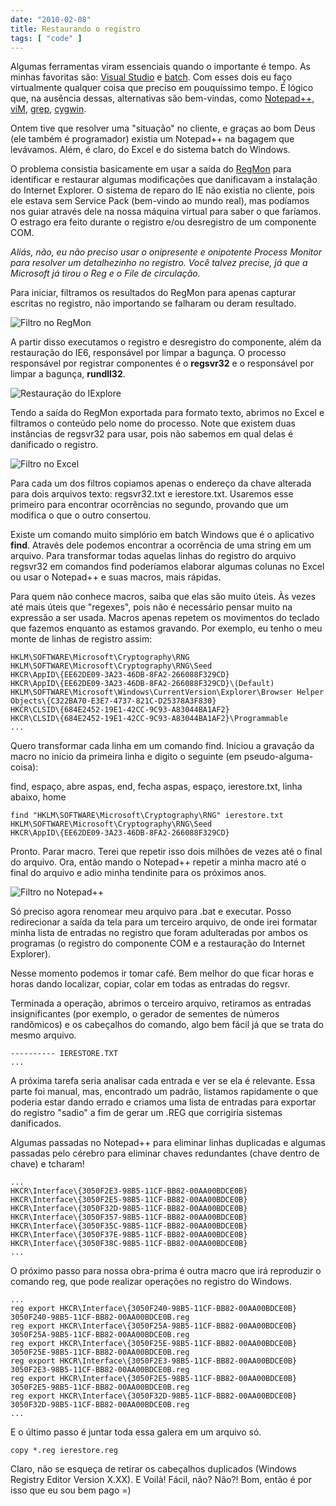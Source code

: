 ```yaml
---
date: "2010-02-08"
title: Restaurando o registro
tags: [ "code" ]
---
```

Algumas ferramentas viram essenciais quando o importante é tempo. As minhas favoritas são: [Visual Studio](http://www.microsoft.com/exPress/) e [batch](http://www.microsoft.com/WINDOWS/). Com esses dois eu faço virtualmente qualquer coisa que preciso em pouquíssimo tempo. É lógico que, na ausência dessas, alternativas são bem-vindas, como [Notepad++](http://notepad-plus.sourceforge.net/uk/site.htm), [viM](http://www.vim.org/), [grep](http://gnuwin32.sourceforge.net/), [cygwin](http://www.cygwin.com/).

Ontem tive que resolver uma "situação" no cliente, e graças ao bom Deus (ele também é programador) existia um Notepad++ na bagagem que levávamos. Além, é claro, do Excel e do sistema batch do Windows.

O problema consistia basicamente em usar a saída do [RegMon](http://technet.microsoft.com/en-us/sysinternals/bb896652.aspx) para identificar e restaurar algumas modificações que danificavam a instalação do Internet Explorer. O sistema de reparo do IE não existia no cliente, pois ele estava sem Service Pack (bem-vindo ao mundo real), mas podíamos nos guiar através dele na nossa máquina virtual para saber o que faríamos. O estrago era feito durante o registro e/ou desregistro de um componente COM.

_Aliás, não, eu não preciso usar o onipresente e onipotente Process Monitor para resolver um detalhezinho no registro. Você talvez precise, já que a Microsoft já tirou o Reg e o File de circulação._

Para iniciar, filtramos os resultados do RegMon para apenas capturar escritas no registro, não importando se falharam ou deram resultado.

![Filtro no RegMon](/images/Fz9QRP1.png)

A partir disso executamos o registro e desregistro do componente, além da restauração do IE6, responsável por limpar a bagunça. O processo responsável por registrar componentes é o **regsvr32** e o responsável por limpar a bagunça, **rundll32**.

![Restauração do IExplore](/images/Ps7V57G.png)

Tendo a saída do RegMon exportada para formato texto, abrimos no Excel e filtramos o conteúdo pelo nome do processo. Note que existem duas instâncias de regsvr32 para usar, pois não sabemos em qual delas é danificado o registro.

![Filtro no Excel](/images/iEB0YQJ.png)

Para cada um dos filtros copiamos apenas o endereço da chave alterada para dois arquivos texto: regsvr32.txt e ierestore.txt. Usaremos esse primeiro para encontrar ocorrências no segundo, provando que um modifica o que o outro consertou.

Existe um comando muito simplório em batch Windows que é o aplicativo **find**. Através dele podemos encontrar a ocorrência de uma string em um arquivo. Para transformar todas aquelas linhas do registro do arquivo regsvr32 em comandos find poderíamos elaborar algumas colunas no Excel ou usar o Notepad++ e suas macros, mais rápidas.

Para quem não conhece macros, saiba que elas são muito úteis. Às vezes até mais úteis que "regexes", pois não é necessário pensar muito na expressão a ser usada. Macros apenas repetem os movimentos do teclado que fazemos enquanto as estamos gravando. Por exemplo, eu tenho o meu monte de linhas de registro assim:

    
    HKLM\SOFTWARE\Microsoft\Cryptography\RNG
    HKLM\SOFTWARE\Microsoft\Cryptography\RNG\Seed
    HKCR\AppID\{EE62DE09-3A23-46DB-8FA2-266088F329CD}
    HKCR\AppID\{EE62DE09-3A23-46DB-8FA2-266088F329CD}\(Default)
    HKLM\SOFTWARE\Microsoft\Windows\CurrentVersion\Explorer\Browser Helper Objects\{C322BA70-E3E7-4737-821C-D25378A3F830}
    HKCR\CLSID\{684E2452-19E1-42CC-9C93-A83044BA1AF2}
    HKCR\CLSID\{684E2452-19E1-42CC-9C93-A83044BA1AF2}\Programmable
    ...

Quero transformar cada linha em um comando find. Iniciou a gravação da macro no início da primeira linha e digito o seguinte (em pseudo-alguma-coisa):

find, espaço, abre aspas, end, fecha aspas, espaço, ierestore.txt, linha abaixo, home

    
    find "HKLM\SOFTWARE\Microsoft\Cryptography\RNG" ierestore.txt
    HKLM\SOFTWARE\Microsoft\Cryptography\RNG\Seed
    HKCR\AppID\{EE62DE09-3A23-46DB-8FA2-266088F329CD}

Pronto. Parar macro. Terei que repetir isso dois milhões de vezes até o final do arquivo. Ora, então mando o Notepad++ repetir a minha macro até o final do arquivo e adio minha tendinite para os próximos anos.

![Filtro no Notepad++](/images/XOUfV9L.png)

Só preciso agora renomear meu arquivo para .bat e executar. Posso redirecionar a saída da tela para um terceiro arquivo, de onde irei formatar minha lista de entradas no registro que foram adulteradas por ambos os programas (o registro do componente COM e a restauração do Internet Explorer).

Nesse momento podemos ir tomar café. Bem melhor do que ficar horas e horas dando localizar, copiar, colar em todas as entradas do regsvr.

Terminada a operação, abrimos o terceiro arquivo, retiramos as entradas insignificantes (por exemplo, o gerador de sementes de números randômicos) e os cabeçalhos do comando, algo bem fácil já que se trata do mesmo arquivo.

    
    ---------- IERESTORE.TXT
    ...

A próxima tarefa seria analisar cada entrada e ver se ela é relevante. Essa parte foi manual, mas, encontrado um padrão, listamos rapidamente o que poderia estar dando errado e criamos uma lista de entradas para exportar do registro "sadio" a fim de gerar um .REG que corrigiria sistemas danificados.

Algumas passadas no Notepad++ para eliminar linhas duplicadas e algumas passadas pelo cérebro para eliminar chaves redundantes (chave dentro de chave) e tcharam!

    
    ...
    HKCR\Interface\{3050F2E3-98B5-11CF-BB82-00AA00BDCE0B}
    HKCR\Interface\{3050F2E5-98B5-11CF-BB82-00AA00BDCE0B}
    HKCR\Interface\{3050F32D-98B5-11CF-BB82-00AA00BDCE0B}
    HKCR\Interface\{3050F357-98B5-11CF-BB82-00AA00BDCE0B}
    HKCR\Interface\{3050F35C-98B5-11CF-BB82-00AA00BDCE0B}
    HKCR\Interface\{3050F37E-98B5-11CF-BB82-00AA00BDCE0B}
    HKCR\Interface\{3050F38C-98B5-11CF-BB82-00AA00BDCE0B}
    ...

O próximo passo para nossa obra-prima é outra macro que irá reproduzir o comando reg, que pode realizar operações no registro do Windows.

    
    ...
    reg export HKCR\Interface\{3050F240-98B5-11CF-BB82-00AA00BDCE0B} 3050F240-98B5-11CF-BB82-00AA00BDCE0B.reg
    reg export HKCR\Interface\{3050F25A-98B5-11CF-BB82-00AA00BDCE0B} 3050F25A-98B5-11CF-BB82-00AA00BDCE0B.reg
    reg export HKCR\Interface\{3050F25E-98B5-11CF-BB82-00AA00BDCE0B} 3050F25E-98B5-11CF-BB82-00AA00BDCE0B.reg
    reg export HKCR\Interface\{3050F2E3-98B5-11CF-BB82-00AA00BDCE0B} 3050F2E3-98B5-11CF-BB82-00AA00BDCE0B.reg
    reg export HKCR\Interface\{3050F2E5-98B5-11CF-BB82-00AA00BDCE0B} 3050F2E5-98B5-11CF-BB82-00AA00BDCE0B.reg
    reg export HKCR\Interface\{3050F32D-98B5-11CF-BB82-00AA00BDCE0B} 3050F32D-98B5-11CF-BB82-00AA00BDCE0B.reg
    ...

E o último passo é juntar toda essa galera em um arquivo só.

    
    copy *.reg ierestore.reg

Claro, não se esqueça de retirar os cabeçalhos duplicados (Windows Registry Editor Version X.XX). E Voilà! Fácil, não? Não?! Bom, então é por isso que eu sou bem pago =)
